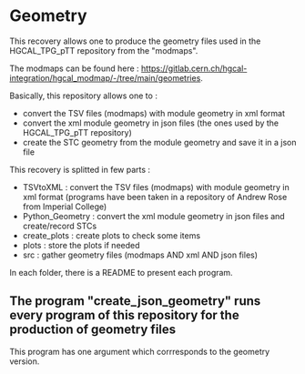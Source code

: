 # Geometry

This recovery allows one to produce the geometry files used in the HGCAL_TPG_pTT repository from the "modmaps".

The modmaps can be found here : https://gitlab.cern.ch/hgcal-integration/hgcal_modmap/-/tree/main/geometries.

Basically, this repository allows one to :
- convert the TSV files (modmaps) with module geometry in xml format
- convert the xml module geometry in json files (the ones used by the HGCAL_TPG_pTT repository)
- create the STC geometry from the module geometry and save it in a json file

This recovery is splitted in few parts :

- TSVtoXML : convert the TSV files (modmaps) with module geometry in xml format (programs have been taken in a repository of Andrew Rose from Imperial College)
- Python_Geometry : convert the xml module geometry in json files and create/record STCs
- create_plots : create plots to check some items
- plots : store the plots if needed
- src : gather geometry files (modmaps AND xml AND json files)

In each folder, there is a README to present each program.

The program "create_json_geometry" runs every program of this repository for the production of geometry files 
-

This program has one argument which corrresponds to the geometry version. 
